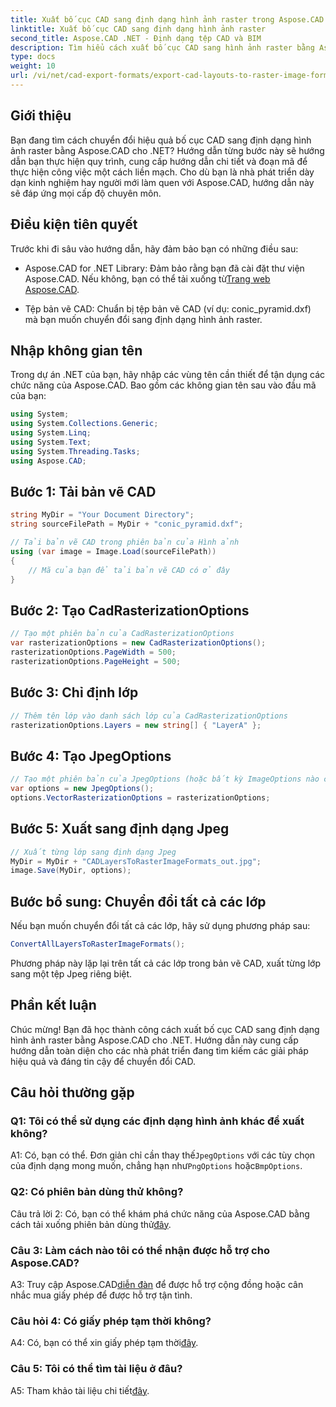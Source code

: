```yaml
---
title: Xuất bố cục CAD sang định dạng hình ảnh raster trong Aspose.CAD cho .NET
linktitle: Xuất bố cục CAD sang định dạng hình ảnh raster
second_title: Aspose.CAD .NET - Định dạng tệp CAD và BIM
description: Tìm hiểu cách xuất bố cục CAD sang hình ảnh raster bằng Aspose.CAD cho .NET. Hãy làm theo hướng dẫn từng bước của chúng tôi để chuyển đổi liền mạch.
type: docs
weight: 10
url: /vi/net/cad-export-formats/export-cad-layouts-to-raster-image-formats/
---
```

## Giới thiệu

Bạn đang tìm cách chuyển đổi hiệu quả bố cục CAD sang định dạng hình ảnh raster bằng Aspose.CAD cho .NET? Hướng dẫn từng bước này sẽ hướng dẫn bạn thực hiện quy trình, cung cấp hướng dẫn chi tiết và đoạn mã để thực hiện công việc một cách liền mạch. Cho dù bạn là nhà phát triển dày dạn kinh nghiệm hay người mới làm quen với Aspose.CAD, hướng dẫn này sẽ đáp ứng mọi cấp độ chuyên môn.

## Điều kiện tiên quyết

Trước khi đi sâu vào hướng dẫn, hãy đảm bảo bạn có những điều sau:

- Aspose.CAD for .NET Library: Đảm bảo rằng bạn đã cài đặt thư viện Aspose.CAD. Nếu không, bạn có thể tải xuống từ[Trang web Aspose.CAD](https://releases.aspose.com/cad/net/).

- Tệp bản vẽ CAD: Chuẩn bị tệp bản vẽ CAD (ví dụ: conic_pyramid.dxf) mà bạn muốn chuyển đổi sang định dạng hình ảnh raster.

## Nhập không gian tên

Trong dự án .NET của bạn, hãy nhập các vùng tên cần thiết để tận dụng các chức năng của Aspose.CAD. Bao gồm các không gian tên sau vào đầu mã của bạn:

```csharp
using System;
using System.Collections.Generic;
using System.Linq;
using System.Text;
using System.Threading.Tasks;
using Aspose.CAD;
```

## Bước 1: Tải bản vẽ CAD

```csharp
string MyDir = "Your Document Directory";
string sourceFilePath = MyDir + "conic_pyramid.dxf";

// Tải bản vẽ CAD trong phiên bản của Hình ảnh
using (var image = Image.Load(sourceFilePath))
{
    // Mã của bạn để tải bản vẽ CAD có ở đây
}
```

## Bước 2: Tạo CadRasterizationOptions

```csharp
// Tạo một phiên bản của CadRasterizationOptions
var rasterizationOptions = new CadRasterizationOptions();
rasterizationOptions.PageWidth = 500;
rasterizationOptions.PageHeight = 500;
```

## Bước 3: Chỉ định lớp

```csharp
// Thêm tên lớp vào danh sách lớp của CadRasterizationOptions
rasterizationOptions.Layers = new string[] { "LayerA" };
```

## Bước 4: Tạo JpegOptions

```csharp
// Tạo một phiên bản của JpegOptions (hoặc bất kỳ ImageOptions nào cho các định dạng raster)
var options = new JpegOptions();
options.VectorRasterizationOptions = rasterizationOptions;
```

## Bước 5: Xuất sang định dạng Jpeg

```csharp
// Xuất từng lớp sang định dạng Jpeg
MyDir = MyDir + "CADLayersToRasterImageFormats_out.jpg";
image.Save(MyDir, options);
```

## Bước bổ sung: Chuyển đổi tất cả các lớp

Nếu bạn muốn chuyển đổi tất cả các lớp, hãy sử dụng phương pháp sau:

```csharp
ConvertAllLayersToRasterImageFormats();
```

Phương pháp này lặp lại trên tất cả các lớp trong bản vẽ CAD, xuất từng lớp sang một tệp Jpeg riêng biệt.

## Phần kết luận

Chúc mừng! Bạn đã học thành công cách xuất bố cục CAD sang định dạng hình ảnh raster bằng Aspose.CAD cho .NET. Hướng dẫn này cung cấp hướng dẫn toàn diện cho các nhà phát triển đang tìm kiếm các giải pháp hiệu quả và đáng tin cậy để chuyển đổi CAD.

## Câu hỏi thường gặp

### Q1: Tôi có thể sử dụng các định dạng hình ảnh khác để xuất không?

 A1: Có, bạn có thể. Đơn giản chỉ cần thay thế`JpegOptions` với các tùy chọn của định dạng mong muốn, chẳng hạn như`PngOptions` hoặc`BmpOptions`.

### Q2: Có phiên bản dùng thử không?

 Câu trả lời 2: Có, bạn có thể khám phá chức năng của Aspose.CAD bằng cách tải xuống phiên bản dùng thử[đây](https://releases.aspose.com/).

### Câu 3: Làm cách nào tôi có thể nhận được hỗ trợ cho Aspose.CAD?

 A3: Truy cập Aspose.CAD[diễn đàn](https://forum.aspose.com/c/cad/19) để được hỗ trợ cộng đồng hoặc cân nhắc mua giấy phép để được hỗ trợ tận tình.

### Câu hỏi 4: Có giấy phép tạm thời không?

 A4: Có, bạn có thể xin giấy phép tạm thời[đây](https://purchase.aspose.com/temporary-license/).

### Câu 5: Tôi có thể tìm tài liệu ở đâu?

 A5: Tham khảo tài liệu chi tiết[đây](https://reference.aspose.com/cad/net/).